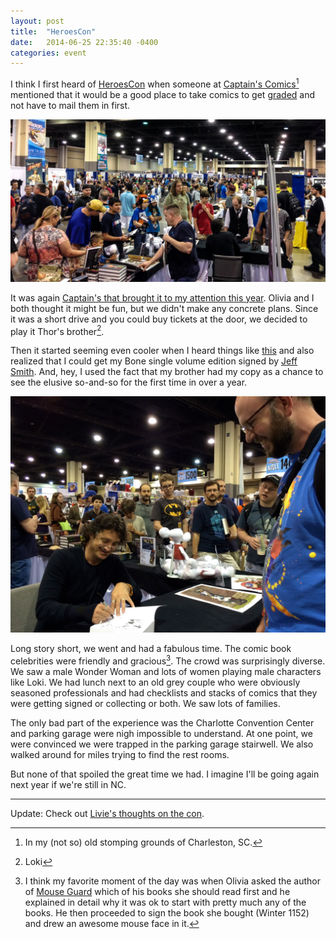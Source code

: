 ```yaml
---
layout: post
title:  "HeroesCon"
date:   2014-06-25 22:35:40 -0400
categories: event
---
```


I think I first heard of [HeroesCon][hc] when someone at [Captain's Comics][cc][^1] mentioned that it would be a good place to take comics to get [graded][cgc] and not have to mail them in first.

[![There Were Lots of People at HeroesCon](/img/heroescon-2014-1.jpg)](https://www.flickr.com/photos/trey_piepmeier/14508382962/)

It was again [Captain's that brought it to my attention this year][capttweet]. Olivia and I both thought it might be fun, but we didn't make any concrete plans. Since it was a short drive and you could buy tickets at the door, we decided to play it Thor's brother[^3].

Then it started seeming even cooler when I heard things like [this][dharbin] and also realized that I could get my Bone single volume edition signed by [Jeff Smith][jeffsmith]. And, hey, I used the fact that my brother had my copy as a chance to see the elusive so-and-so for the first time in over a year.

[![Livie took this great shot of me getting my Bone complete edition signed by Jeff Smith.](/img/heroescon-2014-2.jpg)](https://www.flickr.com/photos/livie_leigh/14321561810)

Long story short, we went and had a fabulous time. The comic book celebrities were friendly and gracious[^4]. The crowd was surprisingly diverse. We saw a male Wonder Woman and lots of women playing male characters like Loki. We had lunch next to an old grey couple who were obviously seasoned professionals and had checklists and stacks of comics that they were getting signed or collecting or both. We saw lots of families.

The only bad part of the experience was the Charlotte Convention Center and parking garage were nigh impossible to understand. At one point, we were convinced we were trapped in the parking garage stairwell. We also walked around for miles trying to find the rest rooms.

But none of that spoiled the great time we had. I imagine I'll be going again next year if we're still in NC.

---

Update: Check out [Livie's thoughts on the con][livie].

[^1]: In my (not so) old stomping grounds of Charleston, SC.
[^2]: Probably someone on Twitter.
[^3]: Loki
[^4]: I think my favorite moment of the day was when Olivia asked the author of [Mouse Guard][mg] which of his books she should read first and he explained in detail why it was ok to start with pretty much any of the books. He then proceeded to sign the book she bought (Winter 1152) and drew an awesome mouse face in it.

[cc]: http://www.captainscomics.com/
[capttweet]: https://twitter.com/CaptsComicsToys/status/478953712061534208
[dharbin]: http://dharbin.tumblr.com/post/89102262623/heroesonline-a-word-about-conduct-at
[hc]: http://www.heroesonline.com/heroescon/
[cgc]: http://en.wikipedia.org/wiki/Comics_Guaranty
[jeffsmith]: http://www.boneville.com/
[mg]: http://www.mouseguard.net/
[livie]: http://www.olivialeighmiller.com/blog/2014/6/22/heroescon
